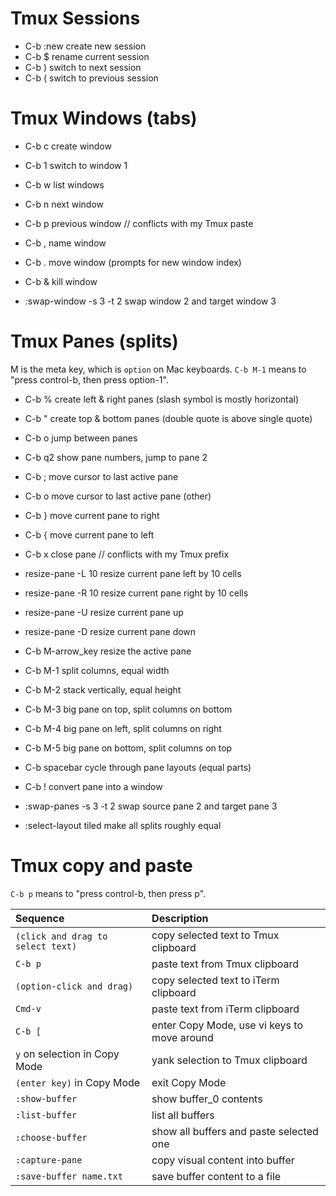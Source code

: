 # Tmux Sessions
  * C-b :new   create new session
  * C-b $      rename current session
  * C-b )      switch to next session
  * C-b (      switch to previous session

# Tmux Windows (tabs)
  * C-b c    create window
  * C-b 1    switch to window 1
  * C-b w    list windows
  * C-b n    next window
  * C-b p    previous window // conflicts with my Tmux paste
  * C-b ,    name window
  * C-b .    move window (prompts for new window index)
  * C-b &    kill window

  * :swap-window -s 3 -t 2   swap window 2 and target window 3

# Tmux Panes (splits)
M is the meta key, which is `option` on Mac keyboards.
`C-b M-1` means to "press control-b, then press option-1".

  * C-b %    create left & right panes (slash symbol is mostly horizontal)
  * C-b "    create top & bottom panes (double quote is above single quote)
  * C-b o    jump between panes
  * C-b q2   show pane numbers, jump to pane 2
  * C-b ;    move cursor to last active pane
  * C-b o    move cursor to last active pane (other)
  * C-b }    move current pane to right
  * C-b {    move current pane to left
  * C-b x    close pane // conflicts with my Tmux prefix

  * resize-pane -L 10   resize current pane left by 10 cells
  * resize-pane -R 10   resize current pane right by 10 cells
  * resize-pane -U      resize current pane up
  * resize-pane -D      resize current pane down
  * C-b M-arrow_key     resize the active pane

  * C-b M-1        split columns, equal width
  * C-b M-2        stack vertically, equal height
  * C-b M-3        big pane on top, split columns on bottom
  * C-b M-4        big pane on left, split columns on right
  * C-b M-5        big pane on bottom, split columns on top
  * C-b spacebar   cycle through pane layouts (equal parts)
  * C-b !          convert pane into a window

  * :swap-panes -s 3 -t 2   swap source pane 2 and target pane 3
  * :select-layout tiled    make all splits roughly equal

# Tmux copy and paste
`C-b p` means to "press control-b, then press p".

| Sequence                           | Description                                  |
|:---------------------------------- |:-------------------------------------------- |
| `(click and drag to select text)`  | copy selected text to Tmux clipboard         |
| `C-b p`                            | paste text from Tmux clipboard               |
| `(option-click and drag)`          | copy selected text to iTerm clipboard        |
| `Cmd-v`                            | paste text from iTerm clipboard              |
| `C-b [`                            | enter Copy Mode, use vi keys to move around  |
| `y` on selection in Copy Mode      | yank selection to Tmux clipboard             |
| `(enter key)` in Copy Mode         | exit Copy Mode                               |
| `:show-buffer`                     | show buffer_0 contents                       |
| `:list-buffer`                     | list all buffers                             |
| `:choose-buffer`                   | show all buffers and paste selected one      |
| `:capture-pane`                    | copy visual content into buffer              |
| `:save-buffer name.txt`            | save buffer content to a file                |

